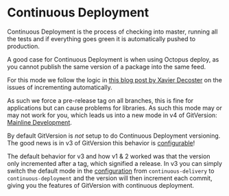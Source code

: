# Continuous Deployment
Continuous Deployment is the process of checking into master, running all the
tests and if everything goes green it is automatically pushed to production.

A good case for Continuous Deployment is when using Octopus deploy, as you
cannot publish the same version of a package into the same feed.

For this mode we follow the logic in [this blog post by Xavier Decoster][blog]
on the issues of incrementing automatically.

As such we force a pre-release tag on all branches, this is fine for
applications but can cause problems for libraries. As such this mode may or may
not work for you, which leads us into a new mode in v4 of GitVersion:
[Mainline Development](mainline-development.md).

By default GitVersion is *not* setup to do Continuous Deployment versioning.
The good news is in v3 of GitVersion this behavior is
[configurable](../configuration.md)!

The default behavior for v3 and how v1 & 2 worked was that the version only
incremented after a tag, which signified a release. In v3 you can simply switch
the default mode in the [configuration](../configuration.md) from
`continuous-delivery` to `continuous-deployment` and the version will then
increment each commit, giving you the features of GitVersion with continuous
deployment.

[blog]: http://www.xavierdecoster.com/semantic-versioning-auto-incremented-nuget-package-versions